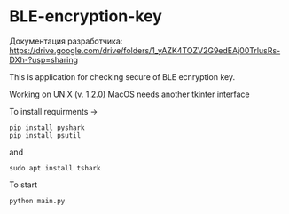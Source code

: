 # BLE-encryption-key

Документация разработчика: https://drive.google.com/drive/folders/1_yAZK4TOZV2G9edEAj00TrlusRs-DXh-?usp=sharing

This is application for checking secure of BLE ecnryption key.

Working on UNIX (v. 1.2.0)
MacOS needs another tkinter interface

To install requirments -> 
```
pip install pyshark
pip install psutil
``` 
and
```
sudo apt install tshark
```

To start
``` 
python main.py 
```

